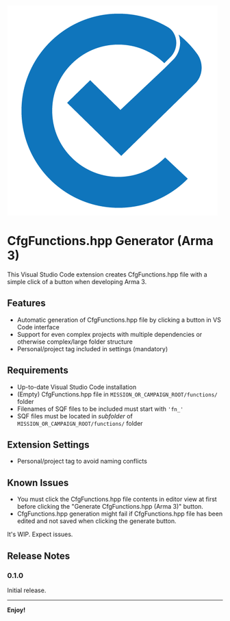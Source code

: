 ![Logo](https://github.com/Ezcoo/CfgFunctionsGenerator-Arma3/blob/fa3a947a0da19487e8eb42306fe34ca2b19aaa85/logo/icon.png)

# CfgFunctions.hpp Generator (Arma 3)

This Visual Studio Code extension creates CfgFunctions.hpp file with a simple click of a button when developing Arma 3.

## Features

* Automatic generation of CfgFunctions.hpp file by clicking a button in VS Code interface
* Support for even complex projects with multiple dependencies or otherwise complex/large folder structure
* Personal/project tag included in settings (mandatory)

## Requirements

* Up-to-date Visual Studio Code installation
* (Empty) CfgFunctions.hpp file in `MISSION_OR_CAMPAIGN_ROOT/functions/` folder
* Filenames of SQF files to be included must start with `'fn_'`
* SQF files must be located in _subfolder_ of `MISSION_OR_CAMPAIGN_ROOT/functions/` folder

## Extension Settings

* Personal/project tag to avoid naming conflicts

## Known Issues

* You must click the CfgFunctions.hpp file contents in editor view at first before clicking the "Generate CfgFunctions.hpp (Arma 3)" button.
* CfgFunctions.hpp generation might fail if CfgFunctions.hpp file has been edited and not saved when clicking the generate button.

It's WIP. Expect issues.

## Release Notes

### 0.1.0

Initial release.

---

**Enjoy!**
